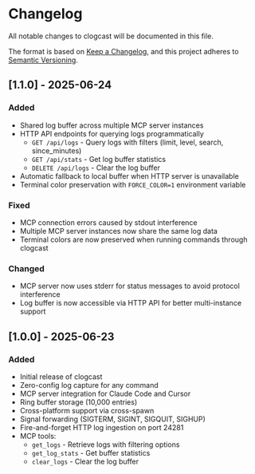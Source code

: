 # Changelog

All notable changes to clogcast will be documented in this file.

The format is based on [Keep a Changelog](https://keepachangelog.com/en/1.0.0/),
and this project adheres to [Semantic Versioning](https://semver.org/spec/v2.0.0.html).

## [1.1.0] - 2025-06-24

### Added
- Shared log buffer across multiple MCP server instances
- HTTP API endpoints for querying logs programmatically
  - `GET /api/logs` - Query logs with filters (limit, level, search, since_minutes)
  - `GET /api/stats` - Get log buffer statistics
  - `DELETE /api/logs` - Clear the log buffer
- Automatic fallback to local buffer when HTTP server is unavailable
- Terminal color preservation with `FORCE_COLOR=1` environment variable

### Fixed
- MCP connection errors caused by stdout interference
- Multiple MCP server instances now share the same log data
- Terminal colors are now preserved when running commands through clogcast

### Changed
- MCP server now uses stderr for status messages to avoid protocol interference
- Log buffer is now accessible via HTTP API for better multi-instance support

## [1.0.0] - 2025-06-23

### Added
- Initial release of clogcast
- Zero-config log capture for any command
- MCP server integration for Claude Code and Cursor
- Ring buffer storage (10,000 entries)
- Cross-platform support via cross-spawn
- Signal forwarding (SIGTERM, SIGINT, SIGQUIT, SIGHUP)
- Fire-and-forget HTTP log ingestion on port 24281
- MCP tools:
  - `get_logs` - Retrieve logs with filtering options
  - `get_log_stats` - Get buffer statistics
  - `clear_logs` - Clear the log buffer